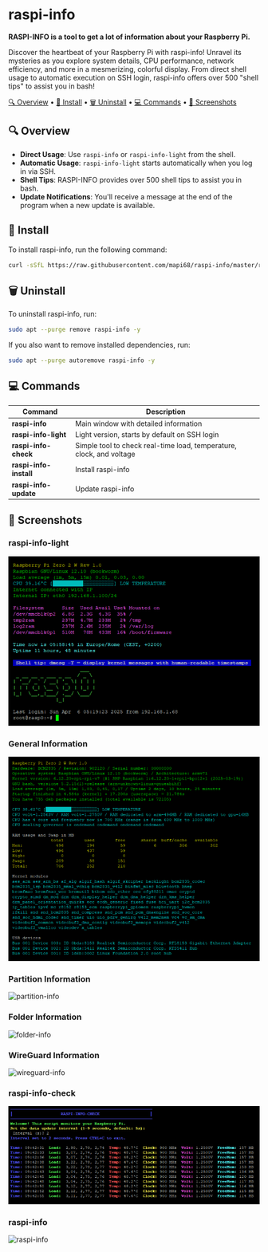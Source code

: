 # raspi-info

**RASPI-INFO is a tool to get a lot of information about your Raspberry Pi.**

Discover the heartbeat of your Raspberry Pi with raspi-info! Unravel its mysteries as you explore system details, CPU performance, network efficiency, and more in a mesmerizing, colorful display. From direct shell usage to automatic execution on SSH login, raspi-info offers over 500 "shell tips" to assist you in bash!

  [🔍 Overview](#overview) •
  [🚀 Install](#install) •
  [🗑️ Uninstall](#uninstall) •
  [💻 Commands](#commands) •
  [📸 Screenshots ](#screenshots)

## 🔍 Overview <a name="overview"></a>
- **Direct Usage**: Use `raspi-info` or `raspi-info-light` from the shell.
- **Automatic Usage**: `raspi-info-light` starts automatically when you log in via SSH.
- **Shell Tips**: RASPI-INFO provides over 500 shell tips to assist you in bash.
- **Update Notifications**: You'll receive a message at the end of the program when a new update is available.

## 🚀 Install <a name="install"></a>
To install raspi-info, run the following command:
```bash
curl -sSfL https://raw.githubusercontent.com/mapi68/raspi-info/master/raspi-info-install | bash
```

## 🗑️ Uninstall <a name="uninstall"></a>
To uninstall raspi-info, run:
```bash
sudo apt --purge remove raspi-info -y
```

If you also want to remove installed dependencies, run:
```bash
sudo apt --purge autoremove raspi-info -y
```

## 💻 Commands <a name="commands"></a>
| Command                | Description                                                                 |
|------------------------|-----------------------------------------------------------------------------|
| **raspi-info**         | Main window with detailed information                                       |
| **raspi-info-light**   | Light version, starts by default on SSH login                               |
| **raspi-info-check**   | Simple tool to check real-time load, temperature, clock, and voltage        |
| **raspi-info-install** | Install raspi-info                                                          |
| **raspi-info-update**  | Update raspi-info                                                           |

## 📸 Screenshots <a name="screenshots"></a>

### raspi-info-light
![raspi-info-light](images/raspi-info-light.png)

### General Information
![general-info](images/general-info.png)

### Partition Information
![partition-info](images/partition-info.png)

### Folder Information
![folder-info](images/folder-info.png)

### WireGuard Information
![wireguard-info](images/wireguard-info.png)

### raspi-info-check
![raspi-info-check](images/raspi-info-check.png)

### raspi-info
![raspi-info](images/raspi-info.png)
